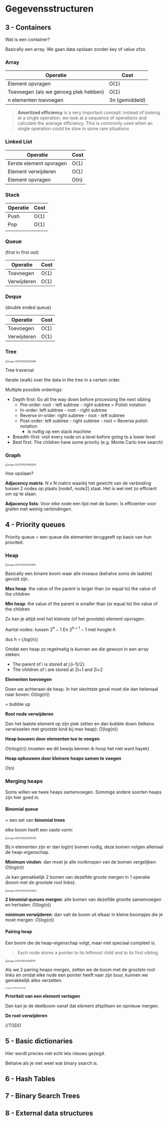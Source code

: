 # Gegevensstructuren



## 3 - Containers

Wat is een container? 

Basically een array. We gaan data opslaan zonder key of value ofzo.



### Array

| Operatie                              | Cost           |
| ------------------------------------- | -------------- |
| Element opvragen                      | O(1)           |
| Toevoegen (als we genoeg plek hebben) | O(1)           |
| n elementen toevoegen                 | 3n (gemiddeld) |

> **Amortized efficiency** is a very important concept: instead of looking at a single operation, we look at a sequence of operations and calculate the average efficiency. This is commonly used when an single operation could be slow in some rare situations



### Linked List

| Operatie                | Cost |
| ----------------------- | ---- |
| Eerste element opvragen | O(1) |
| Element verwijderen     | O(1) |
| Element opvragen        | O(n) |



### Stack

| Operatie | Cost |
| -------- | ---- |
| Push     | O(1) |
| Pop      | O(1) |
|          |      |



### Queue

(first in first out)

| Operatie    | Cost |
| ----------- | ---- |
| Toevoegen   | O(1) |
| Verwijderen | O(1) |



### Deque

(double ended queue)

| Operatie    | Cost |
| ----------- | ---- |
| Toevoegen   | O(1) |
| Verwijderen | O(1) |



### Tree

<img src="img/image-20211218201253485.png" alt="image-20211218201253485" style="zoom:50%;" />

Tree traversal 

Iterate (walk) over the data in the tree in a certain order. 

Multiple possible orderings: 

* Depth first: Go all the way down before processing the next sibling 
  * Pre-order: root - left subtree - right subtree = Polish notation
  * In-order: left subtree - root - right subtree 
  * Reverse in-order: right subtree - root - left subtree 
  * Post-order: left subtree - right subtree - root = Reverse polish notation
    * Is nuttig op een stack machine
* Breadth-first: visit every node on a level before going to a lower level 
* Best first: The children have some priority (e.g. Monte Carlo tree search)



### Graph

<img src="img/image-20211218201400055.png" alt="image-20211218201400055" style="zoom:50%;" />

Hoe opslaan?

**Adjacency matrix**: N x N matrix waarbij het gewicht van de verbinding tussen 2 nodes op plaats [node1, node2] staat. Het is wel niet zo efficient om op te slaan.

**Adjacency lists**: Voor elke node een lijst met de buren. Is efficienter voor grafen met weinig verbindingen.





## 4 - Priority queues

Priority queue = een queue die elementen teruggeeft op basis van hun prioriteit.



### Heap

<img src="img/image-20211218214752652.png" alt="image-20211218214752652" style="zoom:50%;" />

Basically een binaire boom waar alle niveaus (behalve soms de laatste) gevuld zijn.

**Max heap**: the value of the parent is larger than (or equal to) the value of the children 

**Min heap**: the value of the parent is smaller than (or equal to) the value of the children

Zo kan je altijd snel het kleinste (of het grootste) element opvragen.



Aantal nodes: tussen $2^{h} - 1$ En $2^{h+1} - 1$ met hoogte $h$ 

dus h =  $\lfloor log(n) \rfloor$

Omdat een heap zo regelmatig is kunnen we die gewoon in een array steken:

* The parent of i is stored at ⌊(i-1)/2⌋ 
* The children of i are stored at 2i+1 and 2i+2



**Elementen toevoegen**

Doen we achteraan de heap. In het slechtste geval moet die dan helemaal naar boven: $O(log(n))$

= bubble up

**Root node verwijderen**

Dan het laatste element op zijn plek zetten en dan bubble down (telkens verwisselen met grootste kind bij max heap): $O(log(n))$

**Heap bouwen door elementen toe te voegen**

$O(n log(n))$ (moeten we dit bewijs kennen ik hoop het niet want hayek)

**Heap opbouwen door kleinere heaps samen te voegen**

$O(n)$



### Merging heaps

Soms willen we twee heaps samenvoegen. Sommige andere soorten heaps zijn hier goed in.



#### Binomial queue

= een set van **binomial trees**

elke boom heeft een vaste vorm:

<img src="img/image-20211218220045165.png" alt="image-20211218220045165" style="zoom:50%;" />

Bij $n$ elementen zijn er dan $log(n)$ bomen nodig, deze bomen volgen allemaal de heap-eigenschap.

**Minimum vinden**: dan moet je alle rootknopen van de bomen vergelijken: $O(log (n))$

Je kan gemakkelijk 2 bomen van dezelfde groote mergen in 1 operatie (boom met de grootste root links):

 <img src="img/image-20211218220532622.png" alt="image-20211218220532622" style="zoom:50%;" />

**2 binomial queues mergen**: alle bomen van dezelfde grootte samenvoegen en herhalen: $O(log(n))$

**minimum verwijderen**: dan valt de boom uit elkaar in kleine boompjes die je moet mergen: $O(log(n))$



#### Pairing heap

Een boom die de heap-eigenschap volgt, maar niet speciaal compleet is.

> Each node stores a pointer to its leftmost child and to its first sibling

<img src="img/image-20211218221059741.png" alt="image-20211218221059741" style="zoom:50%;" />

Als we 2 pairing heaps mergen, zetten we de boom met de grootste root links en omdat elke node een pointer heeft naar zijn buur, kunnen we gemakkelijk alles verzetten.

<img src="img/image-20211218223352628.png" alt="image-20211218223352628" style="zoom: 33%;" />

**Prioriteit van een element verlagen**

Dan kan je de deelboom vanaf dat element afsplitsen en opnieuw mergen.

**De root verwijderen**

//TODO



## 5 - Basic dictionaries

Hier wordt precies niet echt iets nieuws gezegd.

Behalve als je niet weet wat binary search is.



## 6 - Hash Tables



## 7 - Binary Search Trees



## 8 - External data structures

